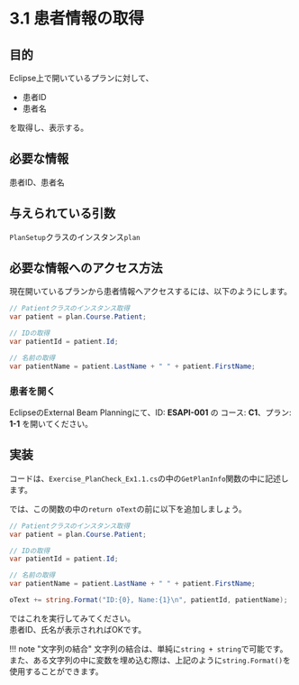 # 3.1 患者情報の取得

## 目的

Eclipse上で開いているプランに対して、

- 患者ID
- 患者名

を取得し、表示する。

## 必要な情報

患者ID、患者名

## 与えられている引数

`PlanSetup`クラスのインスタンス`plan`

## 必要な情報へのアクセス方法

現在開いているプランから患者情報へアクセスするには、以下のようにします。

```csharp
// Patientクラスのインスタンス取得
var patient = plan.Course.Patient;

// IDの取得
var patientId = patient.Id;

// 名前の取得
var patientName = patient.LastName + " " + patient.FirstName;
```

### 患者を開く

EclipseのExternal Beam Planningにて、ID: **ESAPI-001** の コース: **C1**、プラン: **1-1** を開いてください。


## 実装

コードは、`Exercise_PlanCheck_Ex1.1.cs`の中の`GetPlanInfo`関数の中に記述します。

では、この関数の中の`return oText`の前に以下を追加しましょう。

```csharp
// Patientクラスのインスタンス取得
var patient = plan.Course.Patient;

// IDの取得
var patientId = patient.Id;

// 名前の取得
var patientName = patient.LastName + " " + patient.FirstName;

oText += string.Format("ID:{0}, Name:{1}\n", patientId, patientName);
```

ではこれを実行してみてください。  
患者ID、氏名が表示されればOKです。

!!! note "文字列の結合"
    文字列の結合は、単純に`string + string`で可能です。  
    また、ある文字列の中に変数を埋め込む際は、上記のように`string.Format()`を使用することができます。
